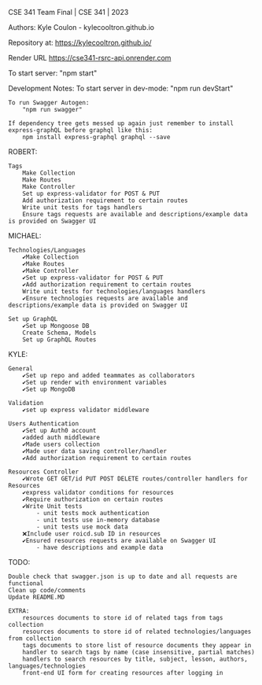 CSE 341 Team Final | CSE 341 | 2023

Authors:
Kyle Coulon - kylecooltron.github.io



Repository at:
https://kylecooltron.github.io/

Render URL
https://cse341-rsrc-api.onrender.com

To start server:
"npm start"

Development Notes:
To start server in dev-mode:
"npm run devStart"

    To run Swagger Autogen:
        "npm run swagger"

    If dependency tree gets messed up again just remember to install express-graphQL before graphql like this:
        npm install express-graphql graphql --save

ROBERT:

    Tags
        Make Collection
        Make Routes
        Make Controller
        Set up express-validator for POST & PUT
        Add authorization requirement to certain routes
        Write unit tests for tags handlers
        Ensure tags requests are available and descriptions/example data is provided on Swagger UI

MICHAEL:

    Technologies/Languages
        ✔️Make Collection
        ✔️Make Routes
        ✔️Make Controller
        ✔️Set up express-validator for POST & PUT
        ✔️Add authorization requirement to certain routes
        Write unit tests for technologies/languages handlers
        ✔️Ensure technologies requests are available and descriptions/example data is provided on Swagger UI

    Set up GraphQL
        ✔️Set up Mongoose DB
        Create Schema, Models
        Set up GraphQL Routes

KYLE:

    General
        ✔️Set up repo and added teammates as collaborators
        ✔️Set up render with environment variables
        ✔️Set up MongoDB

    Validation
        ✔️set up express validator middleware

    Users Authentication
        ✔️Set up Auth0 account
        ✔️added auth middleware
        ✔️Made users collection
        ✔️Made user data saving controller/handler
        ✔️Add authorization requirement to certain routes

    Resources Controller
        ✔️Wrote GET GET/id PUT POST DELETE routes/controller handlers for Resources
        ✔️express validator conditions for resources
        ✔️Require authorization on certain routes
        ✔️Write Unit tests
            - unit tests mock authentication
            - unit tests use in-memory database
            - unit tests use mock data
        ❌Include user roicd.sub ID in resources
        ✔️Ensured resources requests are available on Swagger UI
            - have descriptions and example data

TODO:

    Double check that swagger.json is up to date and all requests are functional
    Clean up code/comments
    Update README.MD

    EXTRA:
        resources documents to store id of related tags from tags collection
        resources documents to store id of related technologies/languages from collection
        tags documents to store list of resource documents they appear in
        handler to search tags by name (case insensitive, partial matches)
        handlers to search resources by title, subject, lesson, authors, languages/technologies
        front-end UI form for creating resources after logging in
